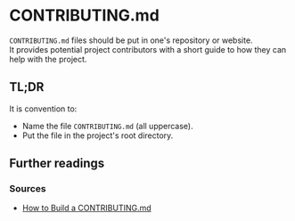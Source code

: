 # CONTRIBUTING.md

`CONTRIBUTING.md` files should be put in one's repository or website.<br/>
It provides potential project contributors with a short guide to how they can help with the project.

## TL;DR

It is convention to:

- Name the file `CONTRIBUTING.md` (all uppercase).
- Put the file in the project's root directory.

## Further readings

### Sources

- [How to Build a CONTRIBUTING.md]

<!--
  Reference
  ═╬═Time══
  -->

<!-- In-article sections -->
<!-- Knowledge base -->
<!-- Files -->
<!-- Upstream -->
<!-- Others -->
[How to Build a CONTRIBUTING.md]: https://mozillascience.github.io/working-open-workshop/contributing/
